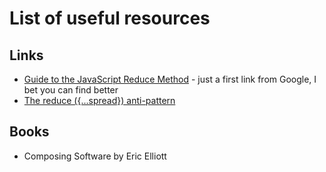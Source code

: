 # List of useful resources

## Links
- [Guide to the JavaScript Reduce Method](https://builtin.com/software-engineering-perspectives/javascript-reduce) - just a first link from Google, I bet you can find better
- [The reduce ({...spread}) anti-pattern](https://www.richsnapp.com/article/2019/06-09-reduce-spread-anti-pattern)

## Books
- Composing Software by Eric Elliott
